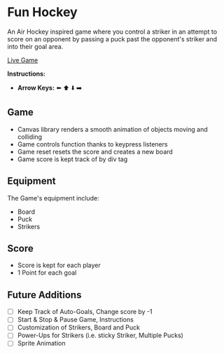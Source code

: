 # Fun Hockey

An Air Hockey inspired game where you control a striker in an attempt to score on an opponent by passing a puck past the opponent's striker and into their goal area.

[Live Game](http://ismaelolea.tech/funhockey/)

**Instructions:**
- **Arrow Keys:** ⬅️ ⬆️ ⬇️ ➡️

## Game
* Canvas library renders a smooth animation of objects moving and colliding
* Game controls function thanks to keypress listeners
* Game reset resets the score and creates a new board
* Game score is kept track of by div tag

## Equipment
The Game's equipment include:
* Board
* Puck
* Strikers

## Score
* Score is kept for each player
* 1 Point for each goal

## Future Additions
- [ ] Keep Track of Auto-Goals, Change score by -1
- [ ] Start & Stop & Pause Game, Instructions
- [ ] Customization of Strikers, Board and Puck
- [ ] Power-Ups for Strikers (i.e. sticky Striker, Multiple Pucks)
- [ ] Sprite Animation
